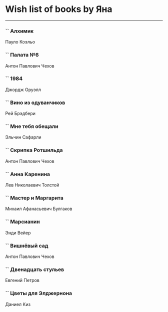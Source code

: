 # Wish list of books by Яна
---

### `` Алхимик
Пауло Коэльо

### `` Палата №6
Антон Павлович Чехов

### `` 1984
Джордж Оруэлл

### `` Вино из одуванчиков
Рей Брэдбери

### `` Мне тебя обещали
Эльчин Сафарли

### `` Скрипка Ротшильда
Антон Павлович Чехов

### `` Анна Каренина
Лев Николаевич Толстой

### `` Мастер и Маргарита
Михаил Афанасьевич Булгаков

### `` Марсианин
Энди Вейер

### `` Вишнёвый сад
Антон Павлович Чехов

### `` Двенадцать стульев
Евгений Петров

### `` Цветы для Элджернона
Даниел Киз


